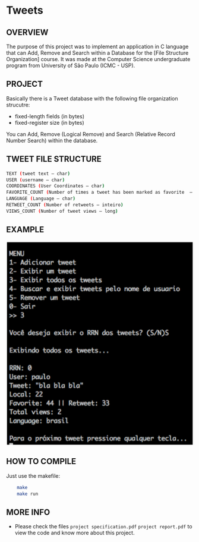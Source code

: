 # Tweets

OVERVIEW
--------------------------------------------------
The purpose of this project was to implement an application in C language that can Add, Remove and Search within a Database for the [File Structure Organization] course. It was made at the Computer Science undergraduate program from University of São Paulo (ICMC - USP).

PROJECT
--------------------------------------------------
Basically there is a Tweet database with the following file organization strucutre:
* fixed-length fields (in bytes)
* fixed-register size (in bytes)

You can Add, Remove (Logical Remove) and Search (Relative Record Number Search) within the database.


TWEET FILE  STRUCTURE
--------------------------------------------------
```bash
TEXT (tweet text – char)
USER (username – char)
COORDINATES (User Coordinates – char)
FAVORITE_COUNT (Number of times a tweet has been marked as favorite  –  int)
LANGUAGE (Language – char)
RETWEET_COUNT (Number of retweets – inteiro)
VIEWS_COUNT (Number of tweet views – long)
```

EXAMPLE
--------------------------------------------------
![Screenshot 1](img/img1.png)

HOW TO COMPILE
--------------------------------------------------
Just use the makefile:

```bash
	make
	make run
```

MORE INFO
--------------------------------------------------
* Please check the files `project specification.pdf` `project report.pdf` to view the code and know more about this project.
